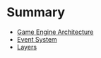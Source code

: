 # Summary

- [Game Engine Architecture](./architecture.md)
- [Event System](./event_system.md)
- [Layers](./layers.md)

